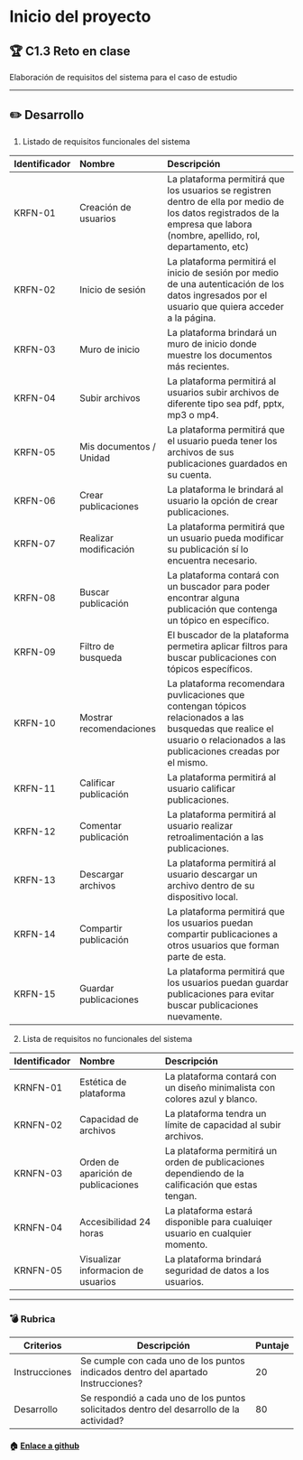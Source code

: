 # Inicio del proyecto

## :trophy: C1.3 Reto en clase

Elaboración de requisitos del sistema para el caso de estudio
___

## :pencil2: Desarrollo

1. Listado de requisitos funcionales del sistema
   
Identificador | Nombre | Descripción
:--|:--|:--
KRFN-01|Creación de usuarios|La plataforma permitirá que los usuarios se registren dentro de ella por medio de los datos registrados de la empresa que labora (nombre, apellido, rol, departamento, etc)
KRFN-02|Inicio de sesión|La plataforma permitirá el inicio de sesión por medio de una autenticación de los datos ingresados por el usuario que quiera acceder a la página.
KRFN-03|Muro de inicio|La plataforma brindará un muro de inicio donde muestre los documentos más recientes.
KRFN-04|Subir archivos|La plataforma permitirá al usuarios subir archivos de diferente tipo sea pdf, pptx, mp3 o mp4.
KRFN-05|Mis documentos / Unidad|La plataforma permitirá que el usuario pueda tener los archivos de sus publicaciones guardados en su cuenta.
KRFN-06|Crear publicaciones|La plataforma le brindará al usuario la opción de crear publicaciones.
KRFN-07|Realizar modificación|La plataforma permitirá que un usuario pueda modificar su publicación sí lo encuentra necesario.
KRFN-08|Buscar publicación|La plataforma contará con un buscador para poder encontrar alguna publicación que contenga un tópico en específico.
KRFN-09|Filtro de busqueda|El buscador de la plataforma permetira aplicar filtros para buscar publicaciones con tópicos específicos.
KRFN-10|Mostrar recomendaciones|La plataforma recomendara puvlicaciones  que contengan tópicos relacionados a las busquedas que realice el usuario o relacionados a las publicaciones creadas por el mismo.
KRFN-11|Calificar publicación|La plataforma permitirá al usuario calificar publicaciones.
KRFN-12|Comentar publicación|La plataforma permitirá al usuario realizar retroalimentación a las publicaciones.
KRFN-13|Descargar archivos|La plataforma permitirá al usuario descargar un archivo dentro de su dispositivo local.
KRFN-14|Compartir publicación|La plataforma permitirá que los usuarios puedan compartir publicaciones a otros usuarios que forman parte de esta.
KRFN-15|Guardar publicaciones| La plataforma permitirá que los usuarios puedan guardar publicaciones para evitar buscar publicaciones nuevamente.
 
2. Lista de requisitos no funcionales del sistema
   
Identificador | Nombre | Descripción
:--|:--|:--
KRNFN-01|Estética de plataforma|La plataforma contará con un diseño minimalista con colores azul y blanco.
KRNFN-02|Capacidad de archivos|La plataforma tendra un límite de capacidad al subir archivos.
KRNFN-03|Orden de aparición de publicaciones|La plataforma permitirá un orden de publicaciones dependiendo de la calificación que estas tengan.
KRNFN-04|Accesibilidad 24 horas|La plataforma estará disponible para cualuiqer usuario en cualquier momento.
KRNFN-05|Visualizar informacion de usuarios|La plataforma brindará seguridad de datos a los usuarios.

___

### :bomb: Rubrica

| Criterios     | Descripción                                                                                  | Puntaje |
| ------------- | -------------------------------------------------------------------------------------------- | ------- |
| Instrucciones | Se cumple con cada uno de los puntos indicados dentro del apartado Instrucciones?            | 20 |
| Desarrollo    | Se respondió a cada uno de los puntos solicitados dentro del desarrollo de la actividad?     | 80      |

#### :house: [Enlace a github](https://github.com/KevinPimienta/AAvanzado-de-Software-KACPC) 